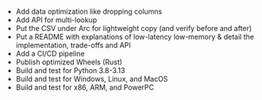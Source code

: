 - Add data optimization like dropping columns
- Add API for multi-lookup
- Put the CSV under Arc for lightweight copy (and verify before and after)
- Put a README with explanations of low-latency low-memory & detail the implementation, trade-offs and API
- Add a CI/CD pipeline
- Publish optimized Wheels (Rust)
- Build and test for Python 3.8-3.13
- Build and test for Windows, Linux, and MacOS
- Build and test for x86, ARM, and PowerPC
